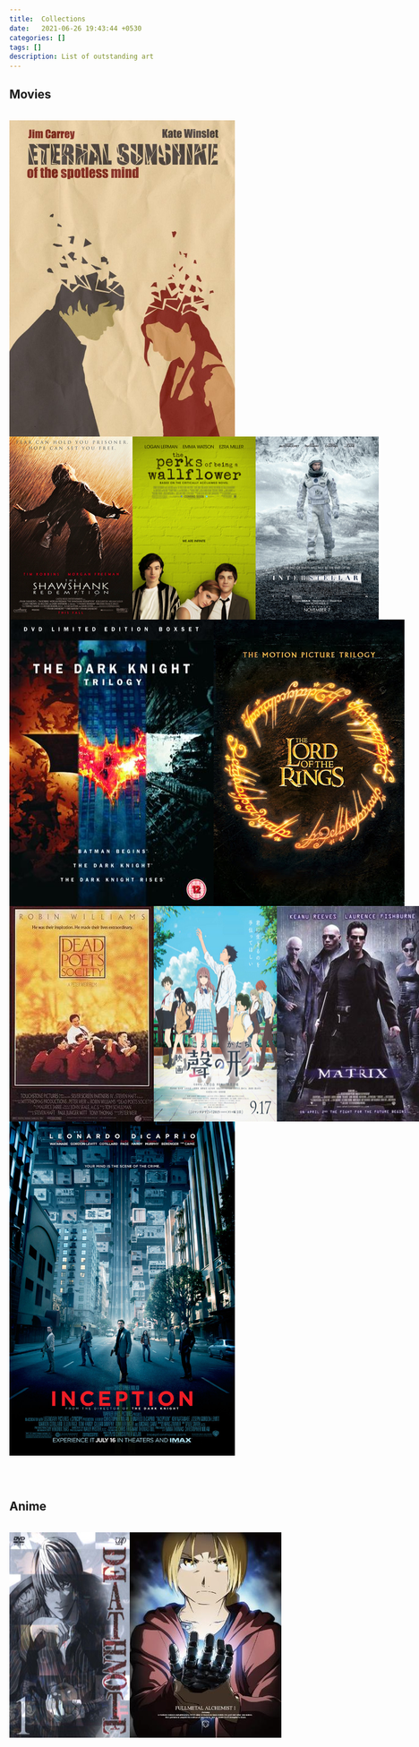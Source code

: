 ```yaml
---
title:  Collections
date:   2021-06-26 19:43:44 +0530
categories: []
tags: []
description: List of outstanding art
---
```


<style>
.collage_row {
  display:flex;
  text-align:justify;
  justify-content:space-between;
  width:80%;
}

.collage_row img {
  height: auto !important;
}
</style>


<h2>Movies</h2><br>
<div class="collage_table">
  <div class="collage_row">
    <img src="/assets/img/icons/eternal_sunshine_of_spotless_mind_icon.jpg" class="image-large">
  </div>
  <div class="collage_row">
    <img src="/assets/img/icons/shawshank_redemption_icon.jpg" class="image-small">
    <img src="/assets/img/icons/the_perks_of_being_a_wallflower_icon.jpg"  class="image-small">
    <img src="/assets/img/icons/interstellar_icon.jpg"  class="image-small">
  </div>
  <div class="collage_row">
    <img src="/assets/img/icons/batman_trilogy_icon.jpg" class="image-medium">
    <img src="/assets/img/icons/lord_of_the_rings_icon.jpg" class="image-medium">
  </div>
  <div class="collage_row">
    <img src="/assets/img/icons/dead_poets_society_icon.jpg" class="image-small" >
    <img src="/assets/img/icons/a_silent_voice_icon.jpg" class="image-small">
    <img src="/assets/img/icons/the_matrix_icon.jpg" class="image-small">
  </div>
  <div class="collage_row">
    <img src="/assets/img/icons/inception_icon.jpg" class="image-large">
  </div>
</div>


<br><br>
<h2>Anime</h2><br>
<div class="collage_table">
  <div class="collage_row">
    <img src="/assets/img/icons/death_note_icon.jpg" class="image-medium">
    <img src="/assets/img/icons/fullmetal_alchemist_icon.jpg" class="image-medium">
  </div>
</div>
